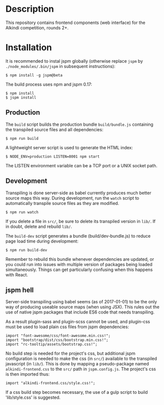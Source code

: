 # Description

This repository contains frontend components (web interface) for the
Alkindi competition, rounds 2+.

# Installation

It is recommended to instal jspm globally (otherwise replace `jspm` by
`./node_modules/.bin/jspm` in subsequent instructions):

    $ npm install -g jspm@beta

The build process uses npm and jspm 0.17:

    $ npm install
    $ jspm install

## Production

The `build` script builds the production bundle `build/bundle.js`
containing the transpiled source files and all dependencies:

    $ npm run build

A lightweight server script is used to generate the HTML index:

    $ NODE_ENV=production LISTEN=8001 npm start

The LISTEN environment variable can be a TCP port or a UNIX socket path.

## Development

Transpiling is done server-side as babel currently produces much better
source maps this way.  During development, run the `watch` script to
automatically transpile source files as they are modified.

    $ npm run watch

If you delete a file in `src/`, be sure to delete its transpiled version
in `lib/`.  If in doubt, delete and rebuild `lib/`.

The `build-dev` script generates a bundle (build/dev-bundle.js) to
reduce page load time during development:

    $ npm run build-dev

Remember to rebuild this bundle whenever dependencies are updated, or
you could run into issues with multiple version of packages being loaded
simultaneously.  Things can get particularly confusing when this happens
with React.

## jspm hell

Server-side transpiling using babel seems (as of 2017-01-01) to be the
only way of producing useable source maps (when using JSX).
This rules out the use of native jspm packages that include ES6 code
that needs transpiling.

As a result plugin-sass and plugin-scss cannot be used, and plugin-css
must be used to load plain css files from jspm dependencies:

    import "font-awesome/css/font-awesome.min.css!";
    import "bootstrap/dist/css/bootstrap.min.css!";
    import "rc-tooltip/assets/bootstrap.css!";

No build step is needed for the project's css, but additional jspm
configuration is needed to make the css (in `src/`) available to the
transpiled javascript (in `lib/`).  This is done by mapping a
pseudo-package named `alkindi-frontend.css` to the `src/` path
in `jspm.config.js`.
The project's css is then imported thus:

    import "alkindi-frontend.css/style.css!";

If a css build step becomes necessary, the use of a gulp script to build
'lib/style.css' is suggested.

